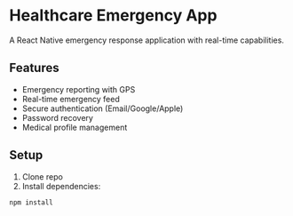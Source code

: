 # Healthcare Emergency App

A React Native emergency response application with real-time capabilities.

## Features
- Emergency reporting with GPS
- Real-time emergency feed
- Secure authentication (Email/Google/Apple)
- Password recovery
- Medical profile management

## Setup
1. Clone repo
2. Install dependencies:
```bash
npm install